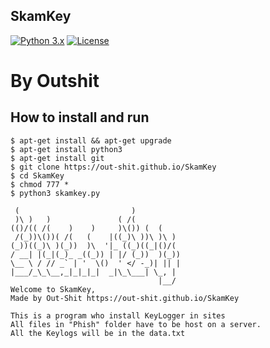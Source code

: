 SkamKey
-----
[![Python 3.x](https://img.shields.io/badge/python-3.x-yellow.svg)](https://www.python.org/) [![License](https://img.shields.io/badge/license-Public_domain-red.svg)](https://wiki.creativecommons.org/wiki/Public_domain)

**By Outshit**
=========
How to install and run
----

```
$ apt-get install && apt-get upgrade
$ apt-get install python3
$ apt-get install git
$ git clone https://out-shit.github.io/SkamKey
$ cd SkamKey
$ chmod 777 *
$ python3 skamkey.py

 (                         )           
 )\ )   )               ( /(           
(()/(( /(    )    )     )\()) (  (     
 /(_))\())( /(   (    |((_)\ ))\ )\ )  
(_))((_)\ )(_))  )\  '|_ ((_)((_|()/(  
/ __| |(_|(_)_ _((_)) | |/ (_))  )(_)) 
\__ \ / // _` | '  \()  ' </ -_)| || | 
|___/_\_\__,_|_|_|_|  _|\_\___| \_, | 
                                 |__/  
Welcome to SkamKey,
Made by Out-Shit https://out-shit.github.io/SkamKey

This is a program who install KeyLogger in sites
All files in "Phish" folder have to be host on a server.
All the Keylogs will be in the data.txt
```

